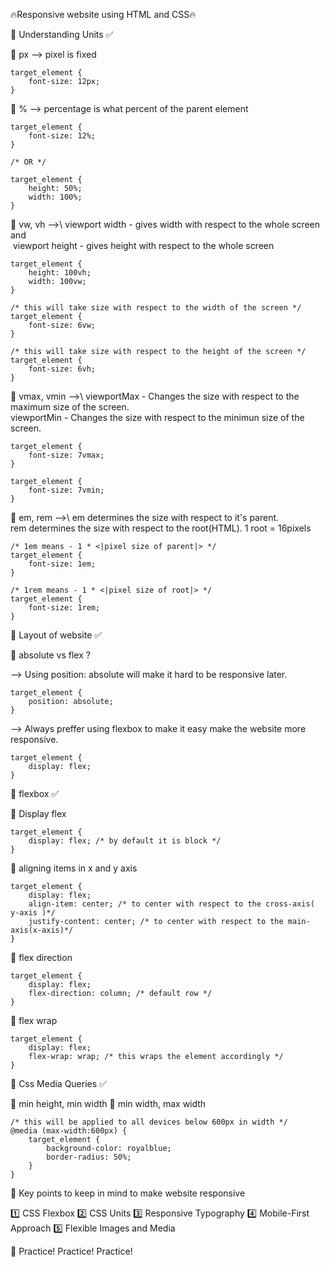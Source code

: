 🔥Responsive website using HTML and CSS🔥


🎯 Understanding Units ✅

🌟 px --> pixel is fixed

    target_element {
        font-size: 12px;
    }

🌟 % --> percentage is what percent of the parent element

    target_element {
        font-size: 12%;
    }

    /* OR */

    target_element {
        height: 50%;
        width: 100%;
    }

🌟 vw, vh -->\ viewport width - gives width with respect
                                to the whole screen and\
               &nbsp;viewport height - gives height with respect 
                                 to the whole screen

    target_element {
        height: 100vh;
        width: 100vw;
    }

    /* this will take size with respect to the width of the screen */
    target_element {
        font-size: 6vw; 
    }

    /* this will take size with respect to the height of the screen */
    target_element {
        font-size: 6vh; 
    }


🌟 vmax, vmin -->\ viewportMax - Changes the size with
                                respect to the maximum 
                                size of the screen.\
                  viewportMin - Changes the size with
                                 respect to the minimun 
                                 size of the screen.

    target_element {
        font-size: 7vmax;
    }

    target_element {
        font-size: 7vmin;
    }


🌟 em, rem -->\ em determines the size with respect to it's
                parent.\
               rem determines the size with respect to the
                root(HTML). 1 root = 16pixels

    /* 1em means - 1 * <|pixel size of parent|> */
    target_element {
        font-size: 1em;
    }

    /* 1rem means - 1 * <|pixel size of root|> */
    target_element {
        font-size: 1rem;
    }

🎯 Layout of website ✅

🌟 absolute vs flex ?

--> Using position: absolute will make it hard to be responsive later.

    target_element {
        position: absolute;
    }

--> Always preffer using flexbox to make it easy make the website more responsive.

    target_element {
        display: flex;
    }


🎯 flexbox ✅

🌟 Display flex 

    target_element {
        display: flex; /* by default it is block */
    }


🌟 aligning items in x and y axis

    target_element {
        display: flex;
        align-item: center; /* to center with respect to the cross-axis( y-axis )*/
        justify-content: center; /* to center with respect to the main-axis(x-axis)*/
    }


🌟 flex direction

    target_element {
        display: flex;
        flex-direction: column; /* default row */
    }


🌟 flex wrap

    target_element {
        display: flex;
        flex-wrap: wrap; /* this wraps the element accordingly */ 
    }

🎯 Css Media Queries ✅

🌟 min height, min width
🌟 min width, max width

    /* this will be applied to all devices below 600px in width */
    @media (max-width:600px) {
        target_element {
            background-color: royalblue;
            border-radius: 50%;
        }
    }


🔑 Key points to keep in mind to make website responsive

1️⃣ CSS Flexbox
2️⃣ CSS Units
3️⃣ Responsive Typography
4️⃣ Mobile-First Approach
5️⃣ Flexible Images and Media

📌 Practice! Practice! Practice!